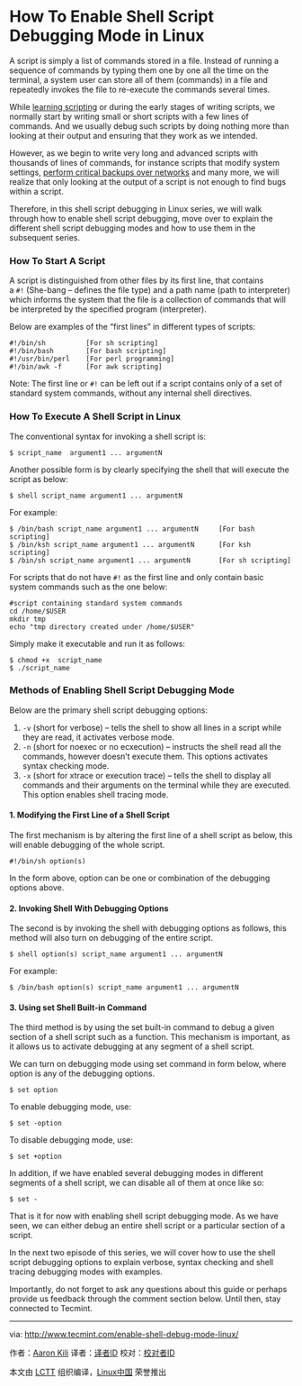 How To Enable Shell Script Debugging Mode in Linux
============================================================

A script is simply a list of commands stored in a file. Instead of running a sequence of commands by typing them one by one all the time on the terminal, a system user can store all of them (commands) in a file and repeatedly invokes the file to re-execute the commands several times.

While [learning scripting][1] or during the early stages of writing scripts, we normally start by writing small or short scripts with a few lines of commands. And we usually debug such scripts by doing nothing more than looking at their output and ensuring that they work as we intended.

However, as we begin to write very long and advanced scripts with thousands of lines of commands, for instance scripts that modify system settings, [perform critical backups over networks][2] and many more, we will realize that only looking at the output of a script is not enough to find bugs within a script.

Therefore, in this shell script debugging in Linux series, we will walk through how to enable shell script debugging, move over to explain the different shell script debugging modes and how to use them in the subsequent series.

### How To Start A Script

A script is distinguished from other files by its first line, that contains a `#!` (She-bang – defines the file type) and a path name (path to interpreter) which informs the system that the file is a collection of commands that will be interpreted by the specified program (interpreter).

Below are examples of the “first lines” in different types of scripts:

```
#!/bin/sh          [For sh scripting]
#!/bin/bash        [For bash scripting] 
#!/usr/bin/perl    [For perl programming]
#!/bin/awk -f      [For awk scripting]   
```

Note: The first line or `#!` can be left out if a script contains only of a set of standard system commands, without any internal shell directives.

### How To Execute A Shell Script in Linux

The conventional syntax for invoking a shell script is:

```
$ script_name  argument1 ... argumentN
```

Another possible form is by clearly specifying the shell that will execute the script as below:

```
$ shell script_name argument1 ... argumentN  
```

For example:

```
$ /bin/bash script_name argument1 ... argumentN     [For bash scripting]
$ /bin/ksh script_name argument1 ... argumentN      [For ksh scripting]
$ /bin/sh script_name argument1 ... argumentN       [For sh scripting]
```

For scripts that do not have `#!` as the first line and only contain basic system commands such as the one below:

```
#script containing standard system commands
cd /home/$USER
mkdir tmp
echo "tmp directory created under /home/$USER"
```

Simply make it executable and run it as follows:

```
$ chmod +x  script_name
$ ./script_name 
```

### Methods of Enabling Shell Script Debugging Mode

Below are the primary shell script debugging options:

1.  `-v` (short for verbose) – tells the shell to show all lines in a script while they are read, it activates verbose mode.
2.  `-n` (short for noexec or no ecxecution) – instructs the shell read all the commands, however doesn’t execute them. This options activates syntax checking mode.
3.  `-x` (short for xtrace or execution trace) – tells the shell to display all commands and their arguments on the terminal while they are executed. This option enables shell tracing mode.

#### 1\. Modifying the First Line of a Shell Script

The first mechanism is by altering the first line of a shell script as below, this will enable debugging of the whole script.

```
#!/bin/sh option(s)
```

In the form above, option can be one or combination of the debugging options above.

#### 2\. Invoking Shell With Debugging Options

The second is by invoking the shell with debugging options as follows, this method will also turn on debugging of the entire script.

```
$ shell option(s) script_name argument1 ... argumentN
```

For example:

```
$ /bin/bash option(s) script_name argument1 ... argumentN   
```

#### 3\. Using set Shell Built-in Command

The third method is by using the set built-in command to debug a given section of a shell script such as a function. This mechanism is important, as it allows us to activate debugging at any segment of a shell script.

We can turn on debugging mode using set command in form below, where option is any of the debugging options.

```
$ set option 
```

To enable debugging mode, use:

```
$ set -option
```

To disable debugging mode, use:

```
$ set +option
```

In addition, if we have enabled several debugging modes in different segments of a shell script, we can disable all of them at once like so:

```
$ set -
```

That is it for now with enabling shell script debugging mode. As we have seen, we can either debug an entire shell script or a particular section of a script.

In the next two episode of this series, we will cover how to use the shell script debugging options to explain verbose, syntax checking and shell tracing debugging modes with examples.

Importantly, do not forget to ask any questions about this guide or perhaps provide us feedback through the comment section below. Until then, stay connected to Tecmint.

--------------------------------------------------------------------------------

via: http://www.tecmint.com/enable-shell-debug-mode-linux/

作者：[Aaron Kili][a]
译者：[译者ID](https://github.com/译者ID)
校对：[校对者ID](https://github.com/校对者ID)

本文由 [LCTT](https://github.com/LCTT/TranslateProject) 组织编译，[Linux中国](https://linux.cn/) 荣誉推出

[a]:http://www.tecmint.com/author/aaronkili/
[1]:http://www.tecmint.com/category/bash-shell/
[2]:http://www.tecmint.com/rsync-local-remote-file-synchronization-commands/

